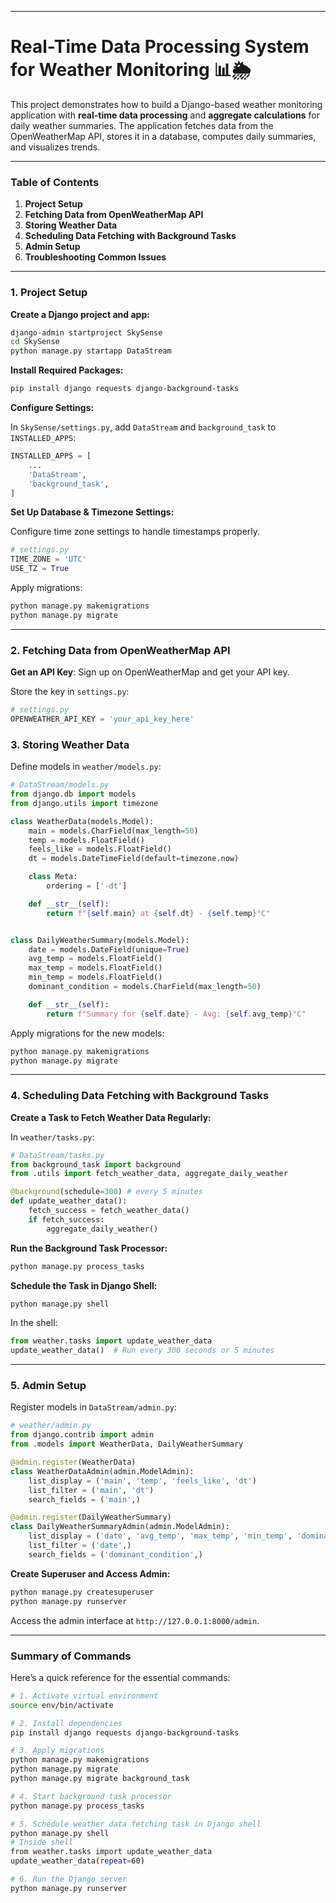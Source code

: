 
---

# Real-Time Data Processing System for Weather Monitoring 📊🌦️

This project demonstrates how to build a Django-based weather monitoring application with **real-time data processing** and **aggregate calculations** for daily weather summaries. The application fetches data from the OpenWeatherMap API, stores it in a database, computes daily summaries, and visualizes trends.

---

### Table of Contents

1. **Project Setup**
2. **Fetching Data from OpenWeatherMap API**
3. **Storing Weather Data**
4. **Scheduling Data Fetching with Background Tasks**
5. **Admin Setup**
6. **Troubleshooting Common Issues**

---

### 1. Project Setup

**Create a Django project and app:**

```bash
django-admin startproject SkySense
cd SkySense
python manage.py startapp DataStream
```

**Install Required Packages:**

```bash
pip install django requests django-background-tasks
```

**Configure Settings:**

In `SkySense/settings.py`, add `DataStream` and `background_task` to `INSTALLED_APPS`:

```python
INSTALLED_APPS = [
    ...
    'DataStream',
    'background_task',
]
```

**Set Up Database & Timezone Settings:**

Configure time zone settings to handle timestamps properly.

```python
# settings.py
TIME_ZONE = 'UTC'
USE_TZ = True
```

Apply migrations:

```bash
python manage.py makemigrations
python manage.py migrate
```

---

### 2. Fetching Data from OpenWeatherMap API

**Get an API Key**: Sign up on OpenWeatherMap and get your API key.

Store the key in `settings.py`:

```python
# settings.py
OPENWEATHER_API_KEY = 'your_api_key_here'
```



### 3. Storing Weather Data

Define models in `weather/models.py`:

```python
# DataStream/models.py
from django.db import models
from django.utils import timezone

class WeatherData(models.Model):
    main = models.CharField(max_length=50)
    temp = models.FloatField()
    feels_like = models.FloatField()
    dt = models.DateTimeField(default=timezone.now)

    class Meta:
        ordering = ['-dt']

    def __str__(self):
        return f"{self.main} at {self.dt} - {self.temp}°C"


class DailyWeatherSummary(models.Model):
    date = models.DateField(unique=True)
    avg_temp = models.FloatField()
    max_temp = models.FloatField()
    min_temp = models.FloatField()
    dominant_condition = models.CharField(max_length=50)

    def __str__(self):
        return f"Summary for {self.date} - Avg: {self.avg_temp}°C"
```

Apply migrations for the new models:

```bash
python manage.py makemigrations
python manage.py migrate
```

---





### 4. Scheduling Data Fetching with Background Tasks

**Create a Task to Fetch Weather Data Regularly:**

In `weather/tasks.py`:

```python
# DataStream/tasks.py
from background_task import background
from .utils import fetch_weather_data, aggregate_daily_weather

@background(schedule=300) # every 5 minutes
def update_weather_data():
    fetch_success = fetch_weather_data()
    if fetch_success:
        aggregate_daily_weather()
```

**Run the Background Task Processor:**

```bash
python manage.py process_tasks
```

**Schedule the Task in Django Shell:**

```bash
python manage.py shell
```

In the shell:

```python
from weather.tasks import update_weather_data
update_weather_data()  # Run every 300 seconds or 5 minutes
```

---

### 5. Admin Setup

Register models in `DataStream/admin.py`:

```python
# weather/admin.py
from django.contrib import admin
from .models import WeatherData, DailyWeatherSummary

@admin.register(WeatherData)
class WeatherDataAdmin(admin.ModelAdmin):
    list_display = ('main', 'temp', 'feels_like', 'dt')
    list_filter = ('main', 'dt')
    search_fields = ('main',)

@admin.register(DailyWeatherSummary)
class DailyWeatherSummaryAdmin(admin.ModelAdmin):
    list_display = ('date', 'avg_temp', 'max_temp', 'min_temp', 'dominant_condition')
    list_filter = ('date',)
    search_fields = ('dominant_condition',)
```

**Create Superuser and Access Admin:**

```bash
python manage.py createsuperuser
python manage.py runserver
```

Access the admin interface at `http://127.0.0.1:8000/admin`.





---

### Summary of Commands

Here’s a quick reference for the essential commands:

```bash
# 1. Activate virtual environment
source env/bin/activate

# 2. Install dependencies
pip install django requests django-background-tasks

# 3. Apply migrations
python manage.py makemigrations
python manage.py migrate
python manage.py migrate background_task

# 4. Start background task processor
python manage.py process_tasks

# 5. Schedule weather data fetching task in Django shell
python manage.py shell
# Inside shell
from weather.tasks import update_weather_data
update_weather_data(repeat=60)

# 6. Run the Django server
python manage.py runserver
```

